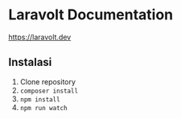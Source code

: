 # Laravolt Documentation

https://laravolt.dev

## Instalasi

1. Clone repository
1. `composer install`
1. `npm install`
1. `npm run watch`
